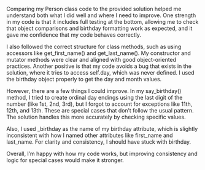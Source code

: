 Comparing my Person class code to the provided solution helped me understand both what I did well and where I need to improve. One strength in my code is that it includes full testing at the bottom, allowing me to check that object comparisons and birthday formatting work as expected, and it gave me confidence that my code behaves correctly.

I also followed the correct structure for class methods, such as using accessors like get_first_name() and get_last_name(). My constructor and mutator methods were clear and aligned with good object-oriented practices. Another positive is that my code avoids a bug that exists in the solution, where it tries to access self.day, which was never defined. I used the birthday object properly to get the day and month values.

However, there are a few things I could improve. In my say_birthday() method, I tried to create ordinal day endings using the last digit of the number (like 1st, 2nd, 3rd), but I forgot to account for exceptions like 11th, 12th, and 13th. These are special cases that don’t follow the usual pattern. The solution handles this more accurately by checking specific values.

Also, I used _birthday as the name of my birthday attribute, which is slightly inconsistent with how I named other attributes like first_name and last_name. For clarity and consistency, I should have stuck with birthday.

Overall, I’m happy with how my code works, but improving consistency and logic for special cases would make it stronger.